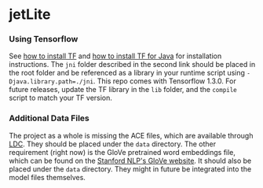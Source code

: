 # jetLite
### Using Tensorflow
See [how to install TF](https://www.tensorflow.org/install/) and [how to install TF for Java](https://www.tensorflow.org/install/install_java) for installation instructions. The `jni` folder described in the second link should be placed in the root folder and be referenced as a library in your runtime script using `-Djava.library.path=./jni`. This repo comes with Tensorflow 1.3.0. For future releases, update the TF library in the `lib` folder, and the `compile` script to match your TF version.

### Additional Data Files
The project as a whole is missing the ACE files, which are available through [LDC](https://catalog.ldc.upenn.edu/LDC2005T09). They should be placed under the `data` directory. The other requirement (right now) is the GloVe pretrained word embeddings file, which can be found on the [Stanford NLP's GloVe website](https://nlp.stanford.edu/projects/glove/). It should also be placed under the `data` directory. They might in future be integrated into the model files themselves.
